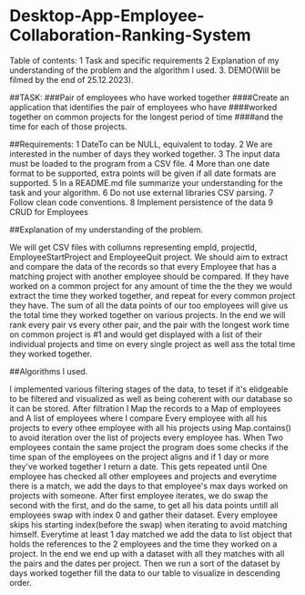 # Desktop-App-Employee-Collaboration-Ranking-System

Table of contents:
1 Task and specific requirements
2 Explanation of my understanding of the problem and the algorithm I used.
3. DEMO(Will be filmed by the end of 25.12.2023).


##TASK:
###Pair of employees who have worked together 
####Create an application that identifies the pair of employees who have 
####worked together on common projects for the longest period of time
####and the time for each of those projects.

##Requirements:
1 DateTo can be NULL, equivalent to today.
2 We are interested in the number of days they worked together.
3 The input data must be loaded to the program from a CSV file.
4 More than one date format to be supported, extra points will be given if all 
date formats are supported.
5 In a README.md file summarize your understanding for the task and your 
algorithm.
6 Do not use external libraries CSV parsing.
7 Follow clean code conventions.
8 Implement persistence of the data
9 CRUD for Employees

##Explanation of my understanding of the problem.

We will get CSV files with collumns representing empId, projectId, EmployeeStartProject and EmployeeQuit project. We should aim to extract and compare the data of the records so that every Employee that has a matching project with another employee
should be compared. If they have worked on a common project for any amount of time the the they we would extract the time they worked together, and repeat for every common project they have. The sum of all the data points of our too employees will give us
the total time they worked together on various projects. In the end we will rank every pair vs every other pair, and the pair with the longest work time on common project is #1 and would get displayed with a list of their individual projects and time on every single project as well
ass the total time they worked together.

##Algorithms I used.

I implemented various filtering stages of the data, to teset if it's elidgeable to be filtered and visualized as well as being coherent with our database so it can be stored.
After filtration I Map the records to a Map of employees and A list of employees where I compare Every employee with all his projects to every othee employee with all his projects using Map.contains() to avoid iteration over the list of projects every employee has.
When Two employees contain the same project the program does some checks if the time span of the employees on the project aligns and if 1 day or more they've worked together I return a date. This gets repeated until One employee has checked all other employees and projects
and everytime there is a match, we add the days to that employee's max days worked on projects with someone. After first employee iterates, we do swap the second with the first, and do the same, to get all his data points untill all employees swap with index 0 and gather their
dataset. Every employee skips his starting index(before the swap) when iterating to avoid matching himself. Everytime at least 1 day matched we add the data to list<DTO> object that holds the references to the 2 employees and the time they worked on a project. In the end 
we end up with a dataset with all they matches with all the pairs and the dates per project. Then we run a sort of the dataset by days worked together fill the data to our table to visualize in descending order.

